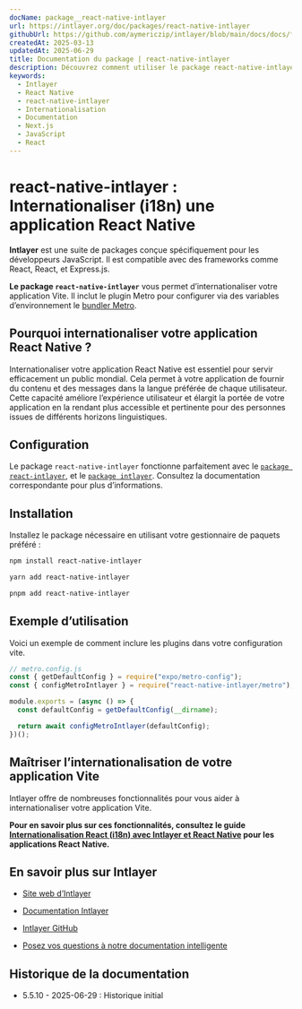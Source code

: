 ```yaml
---
docName: package__react-native-intlayer
url: https://intlayer.org/doc/packages/react-native-intlayer
githubUrl: https://github.com/aymericzip/intlayer/blob/main/docs/docs/fr/packages/react-native-intlayer/index.md
createdAt: 2025-03-13
updatedAt: 2025-06-29
title: Documentation du package | react-native-intlayer
description: Découvrez comment utiliser le package react-native-intlayer
keywords:
  - Intlayer
  - React Native
  - react-native-intlayer
  - Internationalisation
  - Documentation
  - Next.js
  - JavaScript
  - React
---
```


# react-native-intlayer : Internationaliser (i18n) une application React Native

**Intlayer** est une suite de packages conçue spécifiquement pour les développeurs JavaScript. Il est compatible avec des frameworks comme React, React, et Express.js.

**Le package `react-native-intlayer`** vous permet d’internationaliser votre application Vite. Il inclut le plugin Metro pour configurer via des variables d’environnement le [bundler Metro](https://docs.expo.dev/guides/customizing-metro/).

## Pourquoi internationaliser votre application React Native ?

Internationaliser votre application React Native est essentiel pour servir efficacement un public mondial. Cela permet à votre application de fournir du contenu et des messages dans la langue préférée de chaque utilisateur. Cette capacité améliore l’expérience utilisateur et élargit la portée de votre application en la rendant plus accessible et pertinente pour des personnes issues de différents horizons linguistiques.

## Configuration

Le package `react-native-intlayer` fonctionne parfaitement avec le [`package react-intlayer`](https://github.com/aymericzip/intlayer/blob/main/docs/docs/fr/packages/react-intlayer/index.md), et le [`package intlayer`](https://github.com/aymericzip/intlayer/blob/main/docs/docs/fr/packages/intlayer/index.md). Consultez la documentation correspondante pour plus d’informations.

## Installation

Installez le package nécessaire en utilisant votre gestionnaire de paquets préféré :

```bash packageManager="npm"
npm install react-native-intlayer
```

```bash packageManager="yarn"
yarn add react-native-intlayer
```

```bash packageManager="pnpm"
pnpm add react-native-intlayer
```

## Exemple d’utilisation

Voici un exemple de comment inclure les plugins dans votre configuration vite.

```js
// metro.config.js
const { getDefaultConfig } = require("expo/metro-config");
const { configMetroIntlayer } = require("react-native-intlayer/metro");

module.exports = (async () => {
  const defaultConfig = getDefaultConfig(__dirname);

  return await configMetroIntlayer(defaultConfig);
})();
```

## Maîtriser l’internationalisation de votre application Vite

Intlayer offre de nombreuses fonctionnalités pour vous aider à internationaliser votre application Vite.

**Pour en savoir plus sur ces fonctionnalités, consultez le guide [Internationalisation React (i18n) avec Intlayer et React Native](https://github.com/aymericzip/intlayer/blob/main/docs/docs/fr/intlayer_with_react_native+expo.md) pour les applications React Native.**

## En savoir plus sur Intlayer

- [Site web d’Intlayer](https://intlayer.org)
- [Documentation Intlayer](https://intlayer.org/doc)
- [Intlayer GitHub](https://github.com/aymericzip/intlayer)

- [Posez vos questions à notre documentation intelligente](https://intlayer.org/docchat)

## Historique de la documentation

- 5.5.10 - 2025-06-29 : Historique initial
